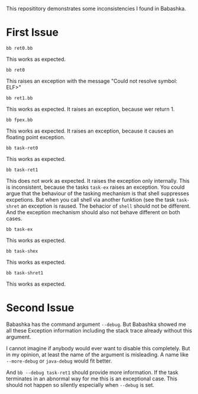 This reposititory demonstrates some inconsistencies I found in Babashka.

# First Issue

````bb ret0.bb````

This works as expected.

````bb ret0````

This raises an exception with the message "Could not resolve symbol: ELF>"

````bb ret1.bb````

This works as expected. It raises an exception, because wer return 1.

````bb fpex.bb````

This works as expected. It raises an exception, because it causes an floating point exception.

````bb task-ret0````

This works as expected.

````bb task-ret1````

This does not work as expected. It raises the exception only internally.
This is inconsistent, because the tasks `task-ex` raises an exception.
You could argue that the behaviour of the tasking mechanism is that shell
suppresses excpetions. But when you call shell via another funktion (see
the task `task-shret` an exception is raused. The behacior of `shell` should
not be different. And the exception mechanism should also not behave different
on both cases.

````bb task-ex````

This works as expected.

````bb task-shex````

This works as expected.

````bb task-shret1````

This works as expected.

# Second Issue

Babashka has the command argument `--debug`. But Babashka showed me all these
Exception information including the stack trace already without this argument.

I cannot imagine if anybody would ever want to disable this completely. But
in my opinion, at least the name of the argument is misleading. A name like
`--more-debug` or `java-debug` would fit better.

And `bb --debug task-ret1` should provide more information. If the task
terminates in an abnormal way for me this is an exceptional case. This should
not happen so silently especially when `--debug` is set.

